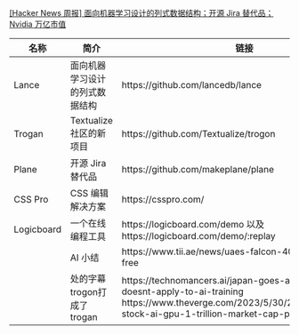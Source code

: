 [[Hacker News 周报] 面向机器学习设计的列式数据结构；开源 Jira 替代品；Nvidia
万亿市值](https://www.bilibili.com/video/BV1Mk4y1p7Jg)
<table>
  <theader>
    <th>名称</th>
    <th>简介</th>
    <th>链接</th>
  </theader>
  <tbody>
    <tr>
      <td>Lance</td>
      <td>面向机器学习设计的列式数据结构</td>
      <td>https://github.com/lancedb/lance</td>
    </tr><tr>
      <td>Trogan</td>
      <td>Textualize 社区的新项目</td>
      <td>https://github.com/Textualize/trogon</td>
    </tr><tr>
      <td>Plane</td>
      <td>开源 Jira 替代品</td>
      <td>https://github.com/makeplane/plane</td>
    </tr><tr>
      <td>CSS Pro</td>
      <td>CSS 编辑解决方案</td>
      <td>https://csspro.com/</td>
    </tr><tr>
      <td>Logicboard</td>
      <td>一个在线编程工具</td>
      <td>https://logicboard.com/demo 以及 https://logicboard.com/demo/:replay</td>
    </tr><tr>
      <td></td>
      <td>AI 小结</td>
      <td>https://www.tii.ae/news/uaes-falcon-40b-now-royalty-free</td>
    </tr><tr>
      <td></td>
      <td>处的字幕trogon打成了trogan</td>
      <td>https://technomancers.ai/japan-goes-all-in-copyright-doesnt-apply-to-ai-training
        https://www.theverge.com/2023/5/30/23742123/nvidia-stock-ai-gpu-1-trillion-market-cap-price-value</td>
    </tr>
  </tbody>
</table>